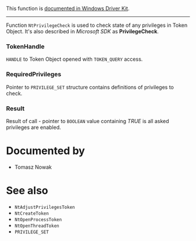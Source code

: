 This function is [documented in Windows Driver Kit](https://learn.microsoft.com/en-us/windows-hardware/drivers/ddi/ntifs/nf-ntifs-ntprivilegecheck).

---

Function `NtPrivilegeCheck` is used to check state of any privileges in Token Object. It's also described in *Microsoft SDK* as **PrivilegeCheck**.

### TokenHandle

`HANDLE` to Token Object opened with `TOKEN_QUERY` access.

### RequiredPrivileges

Pointer to `PRIVILEGE_SET` structure contains definitions of privileges to check.

### Result

Result of call - pointer to `BOOLEAN` value containing *TRUE* is all asked privileges are enabled.

# Documented by

* Tomasz Nowak

# See also

* `NtAdjustPrivilegesToken`
* `NtCreateToken`
* `NtOpenProcessToken`
* `NtOpenThreadToken`
* `PRIVILEGE_SET`
